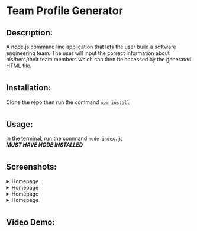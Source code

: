 # Team Profile Generator

## Description:

A node.js command line application that lets the user build a software engineering team.  The user will input the correct information about his/hers/their team members which can then be accessed by the generated HTML file.
#
## Installation:
Clone the repo then run the command ```npm install``` 
#
## Usage:
In the terminal, run the command ```node index.js``` \
***MUST HAVE NODE INSTALLED***
#
## Screenshots:
<details>
<summary>Homepage</summary>

![homepage view](screenshots/homepage.png))
</details>

<details>
<summary>Homepage</summary>

![homepage view](screenshots/homepage.png))
</details>

<details>
<summary>Homepage</summary>

![homepage view](screenshots/homepage.png))
</details>

<details>
<summary>Homepage</summary>

![homepage view](screenshots/homepage.png))
</details>

#

## Video Demo:

#